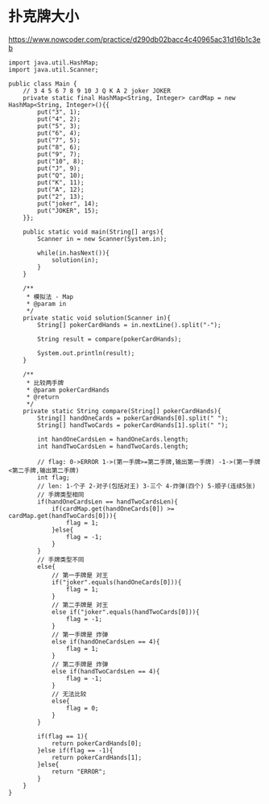 # 扑克牌大小
https://www.nowcoder.com/practice/d290db02bacc4c40965ac31d16b1c3eb

    import java.util.HashMap;
    import java.util.Scanner;
    
    public class Main {
        // 3 4 5 6 7 8 9 10 J Q K A 2 joker JOKER
        private static final HashMap<String, Integer> cardMap = new HashMap<String, Integer>(){{
            put("3", 1);
            put("4", 2);
            put("5", 3);
            put("6", 4);
            put("7", 5);
            put("8", 6);
            put("9", 7);
            put("10", 8);
            put("J", 9);
            put("Q", 10);
            put("K", 11);
            put("A", 12);
            put("2", 13);
            put("joker", 14);
            put("JOKER", 15);
        }};
    
        public static void main(String[] args){
            Scanner in = new Scanner(System.in);
    
            while(in.hasNext()){
                solution(in);
            }
        }
    
        /**
         * 模拟法 - Map
         * @param in
         */
        private static void solution(Scanner in){
            String[] pokerCardHands = in.nextLine().split("-");
            
            String result = compare(pokerCardHands);
    
            System.out.println(result);
        }
    
        /**
         * 比较两手牌
         * @param pokerCardHands
         * @return
         */
        private static String compare(String[] pokerCardHands){
            String[] handOneCards = pokerCardHands[0].split(" ");
            String[] handTwoCards = pokerCardHands[1].split(" ");
    
            int handOneCardsLen = handOneCards.length;
            int handTwoCardsLen = handTwoCards.length;
    
            // flag: 0->ERROR 1->(第一手牌>=第二手牌,输出第一手牌) -1->(第一手牌<第二手牌,输出第二手牌)
            int flag;
            // len: 1-个子 2-对子(包括对王) 3-三个 4-炸弹(四个) 5-顺子(连续5张)
            // 手牌类型相同
            if(handOneCardsLen == handTwoCardsLen){
                if(cardMap.get(handOneCards[0]) >= cardMap.get(handTwoCards[0])){
                    flag = 1;
                }else{
                    flag = -1;
                }
            }
            // 手牌类型不同
            else{
                // 第一手牌是 对王
                if("joker".equals(handOneCards[0])){
                    flag = 1;
                }
                // 第二手牌是 对王
                else if("joker".equals(handTwoCards[0])){
                    flag = -1;
                }
                // 第一手牌是 炸弹
                else if(handOneCardsLen == 4){
                    flag = 1;
                }
                // 第二手牌是 炸弹
                else if(handTwoCardsLen == 4){
                    flag = -1;
                }
                // 无法比较
                else{
                    flag = 0;
                }
            }
    
            if(flag == 1){
                return pokerCardHands[0];
            }else if(flag == -1){
                return pokerCardHands[1];
            }else{
                return "ERROR";
            }
        }
    }
    

